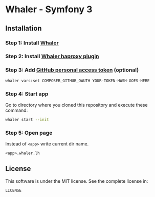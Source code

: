 # Whaler - Symfony 3

## Installation

### Step 1: Install [Whaler](https://github.com/whaler/whaler)

### Step 2: Install [Whaler haproxy plugin](https://github.com/whaler/whaler-haproxy-plugin)

### Step 3: Add [GitHub personal access token](https://github.com/settings/tokens) (optional)

``` bash
whaler vars:set COMPOSER_GITHUB_OAUTH YOUR-TOKEN-HASH-GOES-HERE
```

### Step 4: Start app

Go to directory where you cloned this repository and execute these command:

``` bash
whaler start --init
```

### Step 5: Open page

Instead of `<app>` write current dir name.

```
<app>.whaler.lh
```

## License

This software is under the MIT license. See the complete license in:

```
LICENSE
```